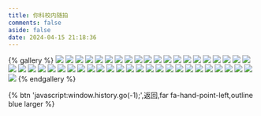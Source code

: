 ```yaml
---
title: 你科校内随拍
comments: false
aside: false
date: 2024-04-15 21:18:36
---
```



{% gallery %}
![](https://fastly.jsdelivr.net/gh/windshadow233/BlogStorage@files/webp/494c237832a54a4e0a41e01cdef9068f.webp)
![](https://fastly.jsdelivr.net/gh/windshadow233/BlogStorage@files/webp/29ac8deb538e1c9d891d0cbcadb2015e.webp)
![](https://fastly.jsdelivr.net/gh/windshadow233/BlogStorage@files/webp/64d24617e62ec28904cbd99897abdbce.webp)
![](https://fastly.jsdelivr.net/gh/windshadow233/BlogStorage@files/webp/cf3c7fd0527ec3efef58d94e83d7d95f.webp)
![](https://fastly.jsdelivr.net/gh/windshadow233/BlogStorage@files/webp/d8caa551c4133a02ea33773ef4219ecf.webp)
![](https://fastly.jsdelivr.net/gh/windshadow233/BlogStorage@files/webp/bb0ae7846a2393c50c62f1e9aed5dcea.webp)
![](https://fastly.jsdelivr.net/gh/windshadow233/BlogStorage@files/webp/29ed0a230286e6048b50c42e37149fcc.webp)
![](https://fastly.jsdelivr.net/gh/windshadow233/BlogStorage@files/webp/a9907d11ae0b30147370a51c39cfbaf4.webp)
![](https://fastly.jsdelivr.net/gh/windshadow233/BlogStorage@files/jpeg/0550b3106df4d43b4aa076c5be85da84.jpeg)
![](https://fastly.jsdelivr.net/gh/windshadow233/BlogStorage@files/webp/ea3e14de216729e74213c2ba01e18407.webp)
![](https://fastly.jsdelivr.net/gh/windshadow233/BlogStorage@files/webp/3f713bb822ab12055538bf3bf21ebb1d.webp)
![](https://fastly.jsdelivr.net/gh/windshadow233/BlogStorage@files/webp/cb871a1883fc0e4d1eacbee2b42c3893.webp)
![](https://fastly.jsdelivr.net/gh/windshadow233/BlogStorage@files/webp/411b422a7f9f0757724722baa1fd1f48.webp)
![](https://fastly.jsdelivr.net/gh/windshadow233/BlogStorage@files/webp/37e312e595fbe86498f2f682cb172de4.webp)
![](https://fastly.jsdelivr.net/gh/windshadow233/BlogStorage@files/png/7a3401b3991c46c0f5d30ad514a49f79.png)
![](https://fastly.jsdelivr.net/gh/windshadow233/BlogStorage@files/jpeg/e0722b2a80108fbf3ef456af4bc621c6.jpeg)
![](https://fastly.jsdelivr.net/gh/windshadow233/BlogStorage@files/webp/c8d433eed36e946c4ed0a6eb8733dea6.webp)
![](https://fastly.jsdelivr.net/gh/windshadow233/BlogStorage@files/webp/07e25c89513ca4b79a1ea2262be89bcb.webp)
![](https://fastly.jsdelivr.net/gh/windshadow233/BlogStorage@files/webp/76c7de12540bc32bcee8e6511f42109f.webp)
![](https://fastly.jsdelivr.net/gh/windshadow233/BlogStorage@files/webp/dc1af061863d46c391b348be95e897aa.webp)
![](https://fastly.jsdelivr.net/gh/windshadow233/BlogStorage@files/webp/abc6f4df8e93a8ebef4a12af3fdd27c8.webp)
![](https://fastly.jsdelivr.net/gh/windshadow233/BlogStorage@files/webp/a6c1617ffb859baf1b583ed5f2c5e193.webp)
![](https://fastly.jsdelivr.net/gh/windshadow233/BlogStorage@files/webp/78f465f760a354bc177f391fd2e5520d.webp)
![](https://fastly.jsdelivr.net/gh/windshadow233/BlogStorage@files/webp/1a54b899770e23dd51fd36546df312fe.webp)
![](https://fastly.jsdelivr.net/gh/windshadow233/BlogStorage@files/webp/3af573d1df13bfe801bea454649bb06b.webp)
![](https://fastly.jsdelivr.net/gh/windshadow233/BlogStorage@files/webp/bc95ee6d4f5a452962123323af70d38e.webp)
![](https://fastly.jsdelivr.net/gh/windshadow233/BlogStorage@files/webp/286dbcbd756c3631e2083b51056cc406.webp)
![](https://fastly.jsdelivr.net/gh/windshadow233/BlogStorage@files/jpeg/317bf7b917748b290629cebf6083f6bb.jpeg)
![](https://fastly.jsdelivr.net/gh/windshadow233/BlogStorage@files/webp/610fe9efac534bacb4eee4bfb194f013.webp)
![](https://fastly.jsdelivr.net/gh/windshadow233/BlogStorage@files/webp/b14b3fb51082f2f0b04f520ec1f48ca5.webp)
![](https://fastly.jsdelivr.net/gh/windshadow233/BlogStorage@files/jpeg/5eee6c8bb5c4b689dd6b6d90a757f0b2.jpeg)
![](https://fastly.jsdelivr.net/gh/windshadow233/BlogStorage@files/webp/dd57b14da102d661783a68667addd5ad.webp)
![](https://fastly.jsdelivr.net/gh/windshadow233/BlogStorage@files/webp/e7dae77421879a4d08447e04039f8683.webp)
![](https://fastly.jsdelivr.net/gh/windshadow233/BlogStorage@files/webp/8ffd14c71f4d89b55ab843fece9b0825.webp)
![](https://fastly.jsdelivr.net/gh/windshadow233/BlogStorage@files/webp/de90d529ab27eabd702ae190dcbc599a.webp)
![](https://fastly.jsdelivr.net/gh/windshadow233/BlogStorage@files/webp/e2000965fb853cb35967bc09f30df7fd.webp)
![](https://fastly.jsdelivr.net/gh/windshadow233/BlogStorage@files/webp/6599c4c107592ea345526915afbe77ee.webp)
![](https://fastly.jsdelivr.net/gh/windshadow233/BlogStorage@files/webp/98ce23e3598477f3d8fe311ee87fa29b.webp)
![](https://fastly.jsdelivr.net/gh/windshadow233/BlogStorage@files/jpeg/4e8416c0fdc604e24add92734d13d3ba.jpeg)
![](https://fastly.jsdelivr.net/gh/windshadow233/BlogStorage@files/webp/db6ba226b4157b5b9d23d80280c99e05.webp)
![](https://fastly.jsdelivr.net/gh/windshadow233/BlogStorage@files/png/40e295aa8bde6cbfd95aba4bdb9e3384.png)
![](https://fastly.jsdelivr.net/gh/windshadow233/BlogStorage@files/webp/43e0642835fa35c0cf1499c26a8214c5.webp)
![](https://fastly.jsdelivr.net/gh/windshadow233/BlogStorage@files/jpeg/8f493de36a33133c87869ae056c87457.jpeg)
![](https://fastly.jsdelivr.net/gh/windshadow233/BlogStorage@files/jpeg/c414f18bb20ea8c8f1f91a431a676305.jpeg)
![](https://fastly.jsdelivr.net/gh/windshadow233/BlogStorage@files/webp/63d781683270c4ea2fc72bbb09a72a80.webp)
![](https://fastly.jsdelivr.net/gh/windshadow233/BlogStorage@files/webp/758a1cdb4ea273e8c04097fd44b2a677.webp)
{% endgallery %}

{% btn 'javascript:window.history.go(-1);',返回,far fa-hand-point-left,outline blue larger %}

